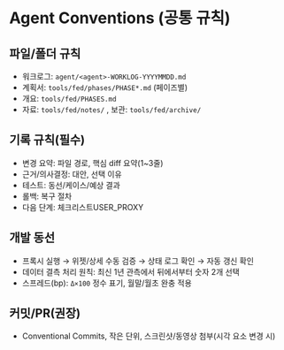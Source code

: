 # Agent Conventions (공통 규칙)

## 파일/폴더 규칙
- 워크로그: `agent/<agent>-WORKLOG-YYYYMMDD.md`
- 계획서: `tools/fed/phases/PHASE*.md` (페이즈별)
- 개요: `tools/fed/PHASES.md`
- 자료: `tools/fed/notes/` , 보관: `tools/fed/archive/`

## 기록 규칙(필수)
- 변경 요약: 파일 경로, 핵심 diff 요약(1~3줄)
- 근거/의사결정: 대안, 선택 이유
- 테스트: 동선/케이스/예상 결과
- 롤백: 복구 절차
- 다음 단계: 체크리스트USER_PROXY

## 개발 동선
- 프록시 실행 → 위젯/상세 수동 검증 → 상태 로그 확인 → 자동 갱신 확인
- 데이터 결측 처리 원칙: 최신 1년 관측에서 뒤에서부터 숫자 2개 선택
- 스프레드(bp): `Δ×100` 정수 표기, 월말/월초 완충 적용

## 커밋/PR(권장)
- Conventional Commits, 작은 단위, 스크린샷/동영상 첨부(시각 요소 변경 시)

